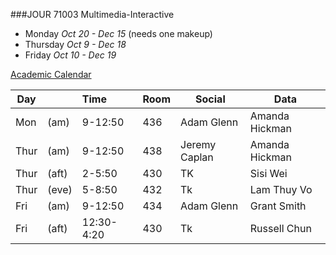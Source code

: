 
###JOUR 71003 Multimedia-Interactive

* Monday *Oct 20 - Dec 15*  (needs one makeup)
* Thursday *Oct 9 - Dec 18* 
* Friday *Oct 10 - Dec 19*

[Academic Calendar](http://cuny.edu/academics/calendars.html)


Day |     | Time    | Room| Social       | Data           
----|-----|:--------|-----|--------------|-------------
Mon |(am) | 9-12:50 | 436 | Adam Glenn   | Amanda Hickman  
Thur|(am) | 9-12:50 | 438 | Jeremy Caplan| Amanda Hickman
Thur|(aft)| 2-5:50  | 430 | TK           | Sisi Wei
Thur|(eve)| 5-8:50  | 432 | Tk           | Lam Thuy Vo  
Fri |(am) | 9-12:50 | 434 | Adam Glenn   | Grant Smith
Fri |(aft)| 12:30-4:20| 430 | Tk         | Russell Chun  





